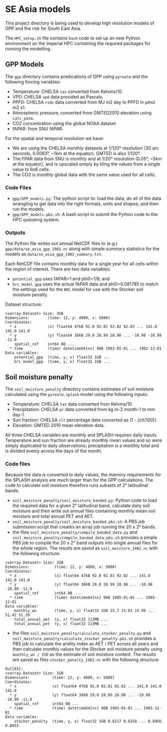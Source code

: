 # SE Asia models

This project directory is being used to develop high resolution models of GPP and fire
risk for South East Asia.

The `HPC_setup.sh` file contains `bash` code to set up an new Python environment on the
Imperial HPC containing the required packages for running the modelling.

## GPP Models

The `gpp` directory contains predications of GPP using `pyrealm` and the following
forcing variables:

* Temperature: CHELSA `tas` converted from Kelvins/10
* VPD: CHELSA `vpd` data provided as Pascals.
* PPFD: CHELSA `rsds` data converted from MJ m2 day to PPFD in µmol m2 s1.
* Atmospheric pressure, converted from GMTED2010 elevation using `calc_patm`.
* CO2 concentration using the global NOAA dataset
* fAPAR: from SNU fAPAR.

For the spatial and temporal resolution we have:

* We are using the CHELSA monthly datasets at 1/120° resolution (30 arc seconds, 0.0083°,
  ~1km at the equator). GMTED is also 1/120°.
* The FPAR data from SNU is monthly and at 1/20° resolution (0.05°, ~5km at the
  equator), and is upscaled simply by tiling the values from a single value to 6x6
  cells.
* The CO2 is monthly global data with the same value used for all cells.

### Code Files

* `gpp/GPP_models.py`: The python script to: load the data; do all of the data wrangling
  to get data into the right formats, units and shapes; and then run the models.
* `gpp/GPP_models.pbs.sh`: A bash script to submit the Python code to the HPC queueing
  system.

### Outputs

The Python file writes out annual NetCDF files to (e.g.) `gpp/data/se_asia_gpp_1982.nc`
along with simple summary statistics for the models as
`data/se_asia_gpp_1982_summary.txt`.

Each NetCDF file contains monthly data for a single year for all cells within the region
of interest. There are two data variables:

* `potential_gpp` uses fAPAR=1 and phi0=1/8; and
* `brc_model_gpp` uses the actual fAPAR data and phi0=0.081785 to match the settings
  used for the `BRC` model for use with the Stocker soil moisture penalty.

Dataset structure:

```text
<xarray.Dataset> Size: 3GB
Dimensions:        (time: 12, y: 4800, x: 5880)
Coordinates:
  * x              (x) float64 47kB 92.0 92.01 92.02 92.03 ... 141.0 141.0 141.0
  * y              (y) float64 38kB 29.0 28.99 28.98 ... -10.98 -10.99 -11.0
    spatial_ref    int64 8B ...
  * time           (time) datetime64[ns] 96B 1982-01-01 ... 1982-12-01
Data variables:
    potential_gpp  (time, y, x) float32 1GB ...
    brc_model_gpp  (time, y, x) float32 1GB ...
```

## Soil moisture penalty

The `soil_moisture_penalty` directory contains estimates of soil moisture calculated using the
`pyrealm.splash` model using the following inputs:

* Temperature: CHELSA `tas` data converted from Kelvins/10
* Precipitation: CHELSA `pr` data converted from kg m-2 month-1 to mm day-1.
* Sun fraction: CHELSA `clt` percentage data converted as (1 - (clt/100)).
* Elevation: GMTED 2010 mean elevation data.

All three CHELSA variables are monthly and SPLASH requires daily inputs. Temperature and
sun fraction are already monthly mean values and so were simply duplicated to daily
observations; precipitation is a monthly total and is divided evenly across the days of
the month.

### Code files

Because the data is converted to daily values, the memory requirements for the SPLASH
analysis are much larger than for the GPP calculations. The code to calculate soil
moisture therefore runs subsets of 2° latitudinal bands.

* `soil_moisture_penalty/soil_moisture_banded.py`: Python code to load the required data
  for a given 2° latitudinal band, calculate daily soil moisture and then write out
  annual files containing monthly mean soil moisture and total annual PET and AET.
* `soil_moisture_penalty/soil_moisture_banded.pbs.sh`: A PBS job submission script that
  creates an array job running the 20 x 2° bands.
* the files `soil_moisture_penalty/compile_banded_data.py` and
  `soil_moisture_penalty/compile_banded_data.pbs.sh` provides a simple PBS job to
  compile the 20 x 2° band outputs into single annual files for the whole region. The
  results are saved as `soil_moisture_1982.nc` with the following structure:

```text
<xarray.Dataset> Size: 2GB
Dimensions:           (time: 12, y: 4800, x: 5880)
Coordinates:
  * x                 (x) float64 47kB 92.0 92.01 92.02 ... 141.0 141.0 141.0
  * y                 (y) float64 38kB 29.0 28.99 28.98 ... -10.98 -10.99 -11.0
    spatial_ref       int64 8B ...
  * time              (time) datetime64[ns] 96B 1985-01-01 ... 1985-12-01
Data variables:
    monthly_wn        (time, y, x) float32 1GB 15.7 15.83 15.99 ... 51.42 51.39
    total_annual_aet  (y, x) float32 113MB ...
    total_annual_pet  (y, x) float32 113MB ...
```

* the files `soil_moisture_penalty/calculate_stocker_penalty.py` and
  `soil_moisture_penalty/calculate_stocker_penalty.pbs.sh` provides a PBS job to
  calculate the aridity index as AET / PET across all years and then calculate monthly
  values for the Stocker soil moisture penalty using `monthly_wn / 150` as the estimate
  of soil moisture content. The results are saved as files `stocker_penalty_1982.nc`
  with the following structure:

```text
Out[83]: 
<xarray.Dataset> Size: 1GB
Dimensions:          (time: 12, y: 4800, x: 5880)
Coordinates:
  * x                (x) float64 47kB 92.0 92.01 92.02 ... 141.0 141.0 141.0
  * y                (y) float64 38kB 29.0 28.99 28.98 ... -10.98 -10.99 -11.0
    spatial_ref      int64 8B ...
  * time             (time) datetime64[ns] 96B 1985-01-01 ... 1985-12-01
Data variables:
    stocker_penalty  (time, y, x) float32 1GB 0.6217 0.6258 ... 0.8956 0.8953
```

